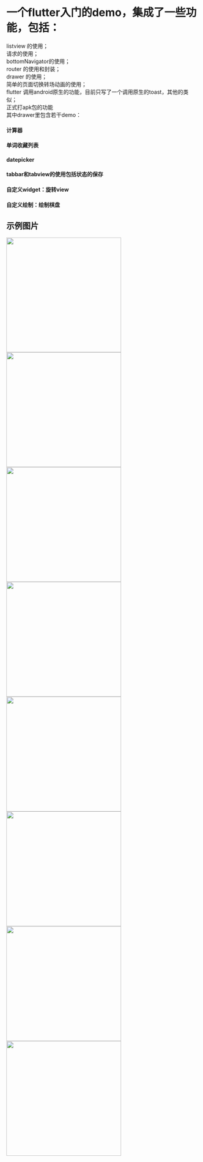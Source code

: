 # 一个flutter入门的demo，集成了一些功能，包括：
 listview 的使用；  
 请求的使用；  
 bottomNavigator的使用；  
 router 的使用和封装；  
 drawer 的使用；  
 简单的页面切换转场动画的使用；  
 flutter 调用android原生的功能，目前只写了一个调用原生的toast，其他的类似；  
 正式打apk包的功能  
 其中drawer里包含若干demo：

#### 计算器
#### 单词收藏列表
#### datepicker
#### tabbar和tabview的使用包括状态的保存
#### 自定义widget：旋转view
#### 自定义绘制：绘制棋盘

## 示例图片
<img src="https://github.com/moonljt521/flutter/blob/master/sampleimages/1.jpg?raw=true" width="300"/>  
<img src="https://github.com/moonljt521/flutter/blob/master/sampleimages/2.png?raw=true" width="300"/>  
<img src="https://github.com/moonljt521/flutter/blob/master/sampleimages/3.jpg?raw=true" width="300" />  
<img src="https://github.com/moonljt521/flutter/blob/master/sampleimages/4.jpg?raw=true" width="300" />  
<img src="https://github.com/moonljt521/flutter/blob/master/sampleimages/5.jpg?raw=true" width="300" />  
<img src="https://github.com/moonljt521/flutter/blob/master/sampleimages/6.jpg?raw=true" width="300" />
<img src="https://raw.githubusercontent.com/moonljt521/flutter/master/images/%E6%A3%8B%E7%9B%98.png" width="300" />
<img src="https://raw.githubusercontent.com/moonljt521/flutter/master/images/%E8%87%AA%E5%AE%9A%E4%B9%89%E6%97%8B%E8%BD%ACview.jpg" width="300" />
